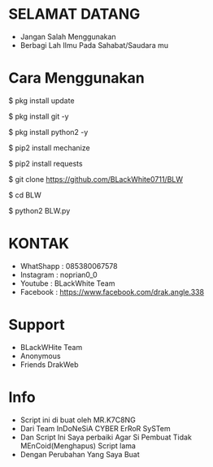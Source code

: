 # SELAMAT DATANG 
- Jangan Salah Menggunakan
- Berbagi Lah Ilmu Pada Sahabat/Saudara mu

# Cara Menggunakan 

$ pkg install update

$ pkg install git -y

$ pkg install python2 -y

$ pip2 install mechanize

$ pip2 install requests

$ git clone https://github.com/BLackWhite0711/BLW

$ cd BLW

$ python2 BLW.py

# KONTAK
- WhatShapp : 085380067578
- Instagram : noprian0_0
- Youtube   : BLackWhite Team
- Facebook  : https://www.facebook.com/drak.angle.338

# Support
- BLackWHite Team
- Anonymous 
- Friends DrakWeb

# Info
- Script ini di buat oleh MR.K7C8NG
- Dari Team InDoNeSiA CYBER ErRoR SySTem
- Dan Script Ini Saya perbaiki Agar Si Pembuat Tidak MEnCoid(Menghapus) Script lama
- Dengan Perubahan Yang Saya Buat

